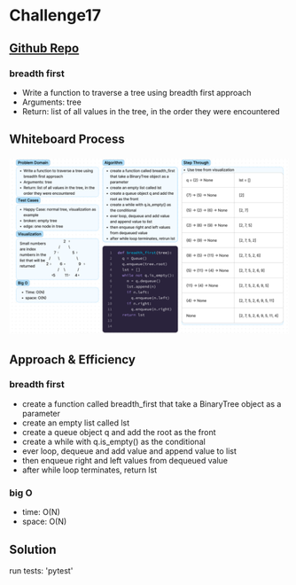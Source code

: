 # Challenge17
## [Github Repo](https://github.com/ekalbers/data-structures-and-algorithms)

### breadth first
- Write a function to traverse a tree using breadth first approach
- Arguments: tree
- Return: list of all values in the tree, in the order they were encountered

## Whiteboard Process
### ![](breadth_Whiteboard.png)

## Approach & Efficiency
### breadth first
  - create a function called breadth_first that take a BinaryTree object as a parameter
  - create an empty list called lst
  - create a queue object q and add the root as the front
  - create a while with q.is_empty() as the conditional
  - ever loop, dequeue and add value and append value to list
  - then enqueue right and left values from dequeued value
  - after while loop terminates, return lst
### big O
  - time: O(N)
  - space: O(N)

## Solution
run tests: 'pytest'
